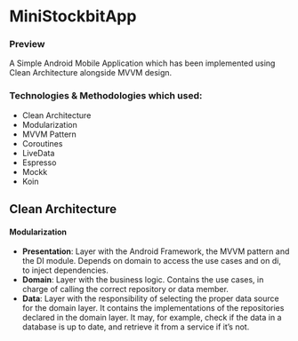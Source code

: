 # MiniStockbitApp

### Preview

A Simple Android Mobile Application which has been implemented using Clean Architecture alongside MVVM design.

### Technologies & Methodologies which used:

- Clean Architecture
- Modularization
- MVVM Pattern
- Coroutines
- LiveData
- Espresso
- Mockk
- Koin

## Clean Architecture
#### Modularization
* __Presentation__: Layer with the Android Framework, the MVVM pattern and the DI module. Depends on domain to access the use cases and on di, to inject dependencies.
* __Domain__: Layer with the business logic. Contains the use cases, in charge of calling the correct repository or data member.
* __Data__: Layer with the responsibility of selecting the proper data source for the domain layer. It contains the implementations of  the repositories declared in the domain layer. It may, for example, check if the data in a database is up to date, and retrieve it from a service if it’s not.
